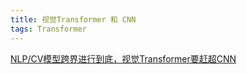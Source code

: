 ```yaml
---
title: 视觉Transformer 和 CNN
tags: Transformer 
---
```



[NLP/CV模型跨界进行到底，视觉Transformer要赶超CNN](https://www.gushiciku.cn/pl/p7Q6)
